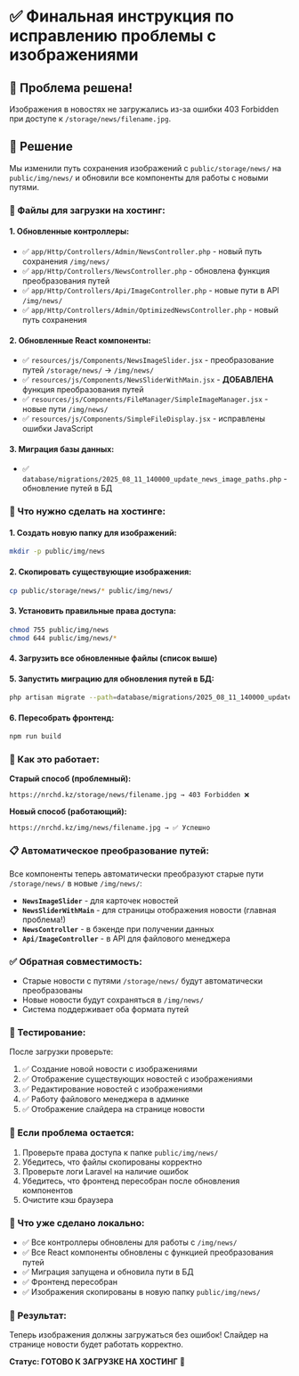 # ✅ Финальная инструкция по исправлению проблемы с изображениями

## 🎯 Проблема решена!
Изображения в новостях не загружались из-за ошибки 403 Forbidden при доступе к `/storage/news/filename.jpg`.

## 🔧 Решение
Мы изменили путь сохранения изображений с `public/storage/news/` на `public/img/news/` и обновили все компоненты для работы с новыми путями.

### 📁 Файлы для загрузки на хостинг:

#### 1. Обновленные контроллеры:
- ✅ `app/Http/Controllers/Admin/NewsController.php` - новый путь сохранения `/img/news/`
- ✅ `app/Http/Controllers/NewsController.php` - обновлена функция преобразования путей
- ✅ `app/Http/Controllers/Api/ImageController.php` - новые пути в API `/img/news/`
- ✅ `app/Http/Controllers/Admin/OptimizedNewsController.php` - новый путь сохранения

#### 2. Обновленные React компоненты:
- ✅ `resources/js/Components/NewsImageSlider.jsx` - преобразование путей `/storage/news/` → `/img/news/`
- ✅ `resources/js/Components/NewsSliderWithMain.jsx` - **ДОБАВЛЕНА** функция преобразования путей
- ✅ `resources/js/Components/FileManager/SimpleImageManager.jsx` - новые пути `/img/news/`
- ✅ `resources/js/Components/SimpleFileDisplay.jsx` - исправлены ошибки JavaScript

#### 3. Миграция базы данных:
- ✅ `database/migrations/2025_08_11_140000_update_news_image_paths.php` - обновление путей в БД

### 🔧 Что нужно сделать на хостинге:

#### 1. Создать новую папку для изображений:
```bash
mkdir -p public/img/news
```

#### 2. Скопировать существующие изображения:
```bash
cp public/storage/news/* public/img/news/
```

#### 3. Установить правильные права доступа:
```bash
chmod 755 public/img/news
chmod 644 public/img/news/*
```

#### 4. Загрузить все обновленные файлы (список выше)

#### 5. Запустить миграцию для обновления путей в БД:
```bash
php artisan migrate --path=database/migrations/2025_08_11_140000_update_news_image_paths.php
```

#### 6. Пересобрать фронтенд:
```bash
npm run build
```

### 🔄 Как это работает:

**Старый способ (проблемный):**
```
https://nrchd.kz/storage/news/filename.jpg → 403 Forbidden ❌
```

**Новый способ (работающий):**
```
https://nrchd.kz/img/news/filename.jpg → ✅ Успешно
```

### 📋 Автоматическое преобразование путей:

Все компоненты теперь автоматически преобразуют старые пути `/storage/news/` в новые `/img/news/`:

- **`NewsImageSlider`** - для карточек новостей
- **`NewsSliderWithMain`** - для страницы отображения новости (главная проблема!)
- **`NewsController`** - в бэкенде при получении данных
- **`Api/ImageController`** - в API для файлового менеджера

### ✅ Обратная совместимость:

- Старые новости с путями `/storage/news/` будут автоматически преобразованы
- Новые новости будут сохраняться в `/img/news/`
- Система поддерживает оба формата путей

### 🧪 Тестирование:

После загрузки проверьте:
1. ✅ Создание новой новости с изображениями
2. ✅ Отображение существующих новостей с изображениями
3. ✅ Редактирование новостей с изображениями
4. ✅ Работу файлового менеджера в админке
5. ✅ Отображение слайдера на странице новости

### 🚨 Если проблема остается:

1. Проверьте права доступа к папке `public/img/news/`
2. Убедитесь, что файлы скопированы корректно
3. Проверьте логи Laravel на наличие ошибок
4. Убедитесь, что фронтенд пересобран после обновления компонентов
5. Очистите кэш браузера

### 📝 Что уже сделано локально:

- ✅ Все контроллеры обновлены для работы с `/img/news/`
- ✅ Все React компоненты обновлены с функцией преобразования путей
- ✅ Миграция запущена и обновила пути в БД
- ✅ Фронтенд пересобран
- ✅ Изображения скопированы в новую папку `public/img/news/`

### 🎉 Результат:

Теперь изображения должны загружаться без ошибок! Слайдер на странице новости будет работать корректно.

**Статус: ГОТОВО К ЗАГРУЗКЕ НА ХОСТИНГ** 🚀
